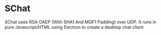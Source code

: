 # SChat

SChat uses RSA OAEP (With SHA1 And MGF1 Padding) over UDP.
It runs in pure Javascript/HTML using Electron to create a desktop chat client
